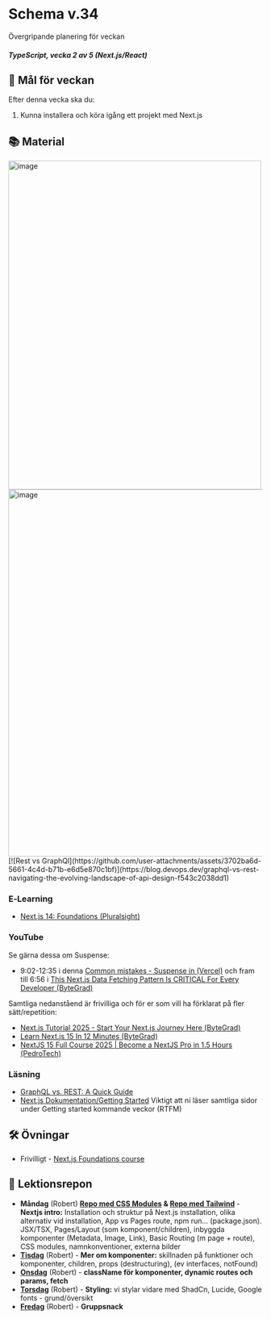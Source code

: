 # Schema v.34
Övergripande planering för veckan

##### TypeScript, vecka 2 av 5 (Next.js/React)

## 🎯 Mål för veckan
Efter denna vecka ska du:
1.  Kunna installera och köra igång ett projekt med Next.js

## 📚 Material
<img width="501" height="652" alt="image" src="https://assets.bytebytego.com/diagrams/0036-rest-vs-graphql.png" />
<img width="678" height="728" alt="image" src="https://github.com/user-attachments/assets/3702ba6d-5661-4c4d-b71b-e6d5e870c1bf" /><br/>
[![Rest vs GraphQl](https://github.com/user-attachments/assets/3702ba6d-5661-4c4d-b71b-e6d5e870c1bf)](https://blog.devops.dev/graphql-vs-rest-navigating-the-evolving-landscape-of-api-design-f543c2038dd1)


### E‑Learning
* [Next.js 14: Foundations (Pluralsight)](https://app.pluralsight.com/library/courses/nextjs-13-fundamentals/table-of-contents)


### YouTube
Se gärna dessa om Suspense:
* 9:02-12:35 i denna [Common mistakes - Suspense in (Vercel)](https://youtu.be/RBM03RihZVs?t=543) och fram till 6:56 i [This Next.js Data Fetching Pattern Is CRITICAL For Every Developer (ByteGrad)](https://www.youtube.com/watch?v=bKm1rNaCFOo)
  
Samtliga nedanståend är frivilliga och för er som vill ha förklarat på fler sätt/repetition:
* [Next.js Tutorial 2025 - Start Your Next.js Journey Here (ByteGrad)](https://www.youtube.com/watch?v=KAQCHfu_3jw)
* [Learn Next.js 15 In 12 Minutes (ByteGrad)](https://www.youtube.com/watch?v=p-eASfbBXEk)
* [NextJS 15 Full Course 2025 | Become a NextJS Pro in 1.5 Hours (PedroTech)](https://www.youtube.com/watch?v=6jQdZcYY8OY)


### Läsning
* [GraphQL vs. REST: A Quick Guide](https://www.cosmicjs.com/blog/graphql-vs-rest-a-quick-guide)
* [Next.js Dokumentation/Getting Started](https://nextjs.org/docs/app/getting-started) Viktigt att ni läser samtliga sidor under Getting started kommande veckor (RTFM)

## 🛠️ Övningar
* Frivilligt - [Next.js Foundations course](https://nextjs.org/learn/dashboard-app)

## 📑 Lektionsrepon
* **Måndag** (Robert) **[Repo med CSS Modules](https://github.com/Robert-Lexicon/nextjs-intro-1a) & [Repo med Tailwind](https://github.com/Robert-Lexicon/nextjs-intro-1b)**  - **Nextjs intro:** Installation och struktur på Next.js installation, olika alternativ vid installation, App vs Pages route, npm run... (package.json). JSX/TSX, Pages/Layout (som komponent/children), inbyggda komponenter (Metadata, Image, Link), Basic Routing (m page + route), CSS modules, namnkonventioner, externa bilder
* **[Tisdag](https://github.com/Robert-Lexicon/nextjs-intro-1b/tree/cleaned_pre_fetch)** (Robert) - **Mer om komponenter:** skillnaden på funktioner och komponenter, children, props (destructuring), (ev interfaces, notFound)
* **[Onsdag](https://github.com/Robert-Lexicon/nextjs-intro-1b/tree/fetch)** (Robert) - **className för komponenter, dynamic routes och params, fetch**
* **[Torsdag](https://github.com/Robert-Lexicon/nextjs-intro-1b/tree/restyling)** (Robert) - **Styling:** vi stylar vidare med ShadCn, Lucide, Google fonts - grund/översikt
* **[Fredag]()** (Robert) - **Gruppsnack** 
